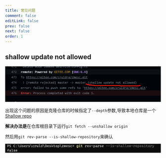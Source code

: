 ```yaml
---
title: 常见问题
comment: false
editLink: false
prev: false
next: false
order: 1
---
```

 
## shallow update not allowed

![](./assets%2Fimg.png)

出现这个问题的原因是克隆仓库的时候指定了``--depth``参数,导致本地仓库是一个[Shallow repo](./仓库(repository).md#什么是-shallow-repo)

**解决办法是**在仓库根目录下运行``git fetch --unshallow origin``

然后用``git rev-parse --is-shallow-repository``来确认

![](./assets%2Fimg_1.png)
